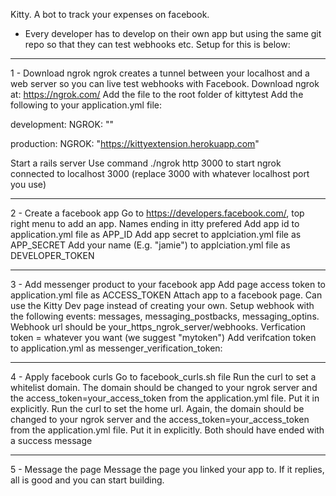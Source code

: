 Kitty. A bot to track your expenses on facebook.
- Every developer has to develop on their own app but using the same git repo so that they can test webhooks etc. Setup for this is below:

--------------------------------------------------------------------------------------------

1 - Download ngrok
ngrok creates a tunnel between your localhost and a web server so you can live test webhooks with Facebook.
Download ngrok at: https://ngrok.com/
Add the file to the root folder of kittytest
Add the following to your application.yml file:

development:
  NGROK: "<Your HTTPS ngrok server>"

production:
  NGROK: "https://kittyextension.herokuapp.com"

Start a rails server
Use command ./ngrok http 3000 to start ngrok connected to localhost 3000 (replace 3000 with whatever localhost port you use)

--------------------------------------------------------------------------------------------

2 - Create a facebook app
Go to https://developers.facebook.com/, top right menu to add an app. Names ending in itty prefered
Add app id to application.yml file as APP_ID
Add app secret to applciation.yml file as APP_SECRET
Add your name (E.g. "jamie") to applciation.yml file as DEVELOPER_TOKEN

--------------------------------------------------------------------------------------------

3 - Add messenger product to your facebook app
Add page access token to application.yml file as ACCESS_TOKEN
Attach app to a facebook page. Can use the Kitty Dev page instead of creating your own.
Setup webhook with the following events: messages, messaging_postbacks, messaging_optins. Webhook url should be your_https_ngrok_server/webhooks. Verfication token = whatever you want (we suggest "mytoken")
Add verifcation token to application.yml as messenger_verification_token:

--------------------------------------------------------------------------------------------

4 - Apply facebook curls
Go to facebook_curls.sh file
Run the curl to set a whitelist domain. The domain should be changed to your ngrok server and the access_token=your_access_token from the application.yml file. Put it in explicitly.
Run the curl to set the home url. Again, the domain should be changed to your ngrok server and the access_token=your_access_token from the application.yml file. Put it in explicitly.
Both should have ended with a success message

--------------------------------------------------------------------------------------------

5 - Message the page
Message the page you linked your app to. If it replies, all is good and you can start building.

